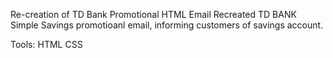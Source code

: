 Re-creation of TD Bank Promotional HTML Email 
Recreated TD BANK Simple Savings promotioanl email, informing customers of savings account. 

Tools:
 HTML
 CSS
